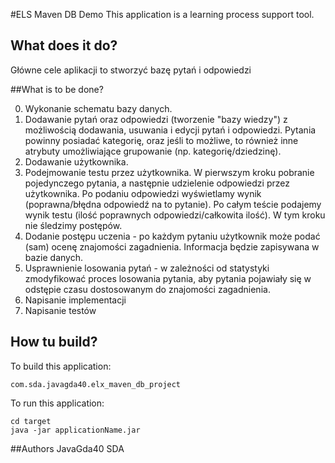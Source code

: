 #ELS Maven DB Demo
This application is a learning process support tool.

## What does it do?
Główne cele aplikacji to stworzyć bazę pytań i odpowiedzi




##What is to be done?

0. Wykonanie schematu bazy danych.
1. Dodawanie pytań oraz odpowiedzi (tworzenie "bazy wiedzy") z możliwością dodawania, usuwania i edycji pytań i odpowiedzi. Pytania powinny posiadać kategorię, oraz jeśli to możliwe, to również inne atrybuty umożliwiające grupowanie (np. kategorię/dziedzinę).
2. Dodawanie użytkownika.
3. Podejmowanie testu przez użytkownika. W pierwszym kroku pobranie pojedynczego pytania, a następnie udzielenie odpowiedzi przez użytkownika. Po podaniu odpowiedzi wyświetlamy wynik (poprawna/błędna odpowiedź na to pytanie). Po całym teście podajemy wynik testu (ilość poprawnych odpowiedzi/całkowita ilość). W tym kroku nie śledzimy postępów.
4. Dodanie postępu uczenia - po każdym pytaniu użytkownik może podać (sam) ocenę znajomości zagadnienia. Informacja będzie zapisywana w bazie danych.
5. Usprawnienie losowania pytań - w zależności od statystyki zmodyfikować proces losowania pytania, aby pytania pojawiały się w odstępie czasu dostosowanym do znajomości zagadnienia.
6. Napisanie implementacji
7. Napisanie testów

## How tu build?
To build this application:
```
com.sda.javagda40.elx_maven_db_project
```
To run this application:
```
cd target
java -jar applicationName.jar

```

##Authors
JavaGda40 SDA
